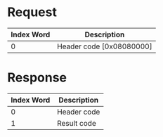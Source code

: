 # Request

| Index Word | Description                |
|------------|----------------------------|
| 0          | Header code \[0x08080000\] |

# Response

| Index Word | Description |
|------------|-------------|
| 0          | Header code |
| 1          | Result code |